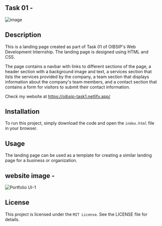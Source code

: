 ## Task 01 - 
![image](https://user-images.githubusercontent.com/93007427/167268147-472990f7-f6ae-4a2b-968a-e2c0ff3fa3ac.png)


## Description
This is a landing page created as part of Task 01 of OIBSIP's Web Development Internship. The landing page is designed using HTML and CSS.

The page contains a navbar with links to different sections of the page, a header section with a background image and text, a services section that lists the services provided by the company, a team section that displays information about the company's team members, and a contact section that contains a form for visitors to submit their contact information.

Check my website at https://oibsip-task1.netlify.app/


## Installation
To run this project, simply download the code and open the `index.html` file in your browser.


## Usage
The landing page can be used as a template for creating a similar landing page for a business or organization.

## website image - 
![Portfolio UI-1](https://user-images.githubusercontent.com/93007427/167265570-b56f8852-c62f-4d43-af1a-9848220315ba.jpg)

## License
This project is licensed under the `MIT License`. See the LICENSE file for details.
